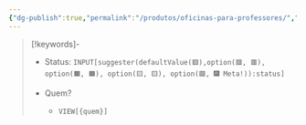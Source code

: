 ```yaml
---
{"dg-publish":true,"permalink":"/produtos/oficinas-para-professores/","tags":["💼/🔍"],"created":"2024-02-05T11:59:49.411-03:00","updated":"2024-02-05T10:50:50.044-03:00"}
---
```



>[!keywords]-
> - Status: `INPUT[suggester(defaultValue(🟥️),option(🟥️, 🟥️), option(🟧️, 🟧️), option(🟨️, 🟨️), option(🟩️, 🎆 Meta!)):status]`
> 
> - Quem? 
> 	- `VIEW[{quem}]`